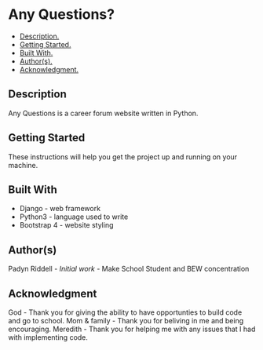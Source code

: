 # Any Questions?

* [ Description. ](#desc)
* [ Getting Started. ](#start)
* [ Built With. ](#built)
* [ Author(s). ](#author(s))
* [ Acknowledgment. ](#credit)

<a name="desc"></a>
## Description

Any Questions is a career forum website written in Python.

<a name="start"></a>
## Getting Started

These instructions will help you get the project up and running on your machine.

<a name="built"></a>
## Built With

* Django - web framework
* Python3 - language used to write
* Bootstrap 4 - website styling

<a name="author(s)"></a>
## Author(s)

Padyn Riddell - <i>Initial work</i> - Make School Student and BEW concentration

<a name="credit"></a>
## Acknowledgment

God - Thank you for giving the ability to have opportunties to build code and go to school.
Mom & family - Thank you for beliving in me and being encouraging.
Meredith - Thank you for helping me with any issues that I had with implementing code.
 